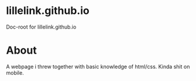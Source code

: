 # lillelink.github.io
Doc-root for lillelink.github.io

# About
A webpage i threw together with basic knowledge of html/css.
Kinda shit on mobile.
